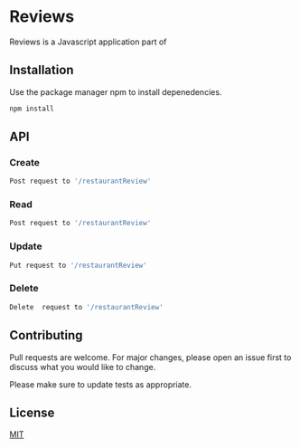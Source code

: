 # Reviews

Reviews is a Javascript application part of 

## Installation

Use the package manager npm to install depenedencies.

```bash
npm install
```

## API

### Create
```Javascript
Post request to '/restaurantReview'
```

### Read
```Javascript
Post request to '/restaurantReview'
```

### Update
```Javascript
Put request to '/restaurantReview'
```

### Delete
```Javascript
Delete  request to '/restaurantReview'
```

## Contributing
Pull requests are welcome. For major changes, please open an issue first to discuss what you would like to change.

Please make sure to update tests as appropriate.

## License
[MIT](https://choosealicense.com/licenses/mit/)